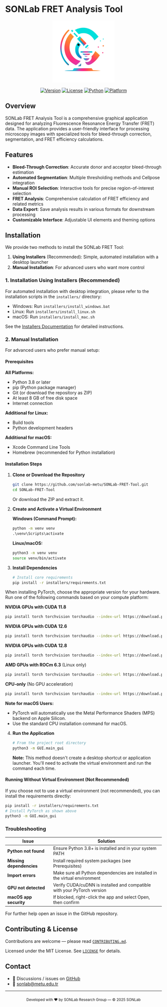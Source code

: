 # SONLab FRET Analysis Tool

<div align="center">
  <img src="GUI/logos/logo.png" alt="SONLab Logo" width="200"/>
  
  [![Version](https://img.shields.io/badge/version-v2.0.2-blue.svg)](https://sonlab-bio.metu.edu.tr)
  [![License](https://img.shields.io/badge/license-MIT-green.svg)](https://opensource.org/licenses/MIT)
  [![Python](https://img.shields.io/badge/python-3.8%2B-blue.svg)](https://www.python.org/)
  [![Platform](https://img.shields.io/badge/platform-Windows%20%7C%20Linux%20%7C%20macOS-lightgrey.svg)]()
</div>

## Overview

SONLab FRET Analysis Tool is a comprehensive graphical application designed for analyzing Fluorescence Resonance Energy Transfer (FRET) data. The application provides a user-friendly interface for processing microscopy images with specialized tools for bleed-through correction, segmentation, and FRET efficiency calculations.

## Features

- **Bleed-Through Correction**: Accurate donor and acceptor bleed-through estimation
- **Automated Segmentation**: Multiple thresholding methods and Cellpose integration
- **Manual ROI Selection**: Interactive tools for precise region-of-interest selection
- **FRET Analysis**: Comprehensive calculation of FRET efficiency and related metrics
- **Data Export**: Save analysis results in various formats for downstream processing
- **Customizable Interface**: Adjustable UI elements and theming options

## Installation

We provide two methods to install the SONLab FRET Tool:
1. **Using Installers** (Recommended): Simple, automated installation with a desktop launcher
2. **Manual Installation**: For advanced users who want more control

### 1. Installation Using Installers (Recommended)

For automated installation with desktop integration, please refer to the installation scripts in the `installers/` directory:

- Windows: Run `installers/install_windows.bat`
- Linux: Run `installers/install_linux.sh`
- macOS: Run `installers/install_mac.sh`

See the [Installers Documentation](installers/README.md) for detailed instructions.

### 2. Manual Installation

For advanced users who prefer manual setup:

#### Prerequisites

**All Platforms:**
- Python 3.8 or later
- pip (Python package manager)
- Git (or download the repository as ZIP)
- At least 8 GB of free disk space
- Internet connection

**Additional for Linux:**
- Build tools
- Python development headers

**Additional for macOS:**
- Xcode Command Line Tools
- Homebrew (recommended for Python installation)

#### Installation Steps

1. **Clone or Download the Repository**
   ```bash
   git clone https://github.com/sonlab-metu/SONLab-FRET-Tool.git
   cd SONLab-FRET-Tool
   ```
   Or download the ZIP and extract it.

2. **Create and Activate a Virtual Environment**

   **Windows (Command Prompt):**
   ```cmd
   python -m venv venv
   .\venv\Scripts\activate
   ```

   **Linux/macOS:**
   ```bash
   python3 -m venv venv
   source venv/bin/activate
   ```

3. **Install Dependencies**
   ```bash
   # Install core requirements
   pip install -r installers/requirements.txt
   ```

When installing PyTorch, choose the appropriate version for your hardware. Run one of the following commands based on your compute platform:

**NVIDIA GPUs with CUDA 11.8**
   ```bash
   pip install torch torchvision torchaudio --index-url https://download.pytorch.org/whl/cu118
   ```

 **NVIDIA GPUs with CUDA 12.6**
   ```bash
   pip install torch torchvision torchaudio --index-url https://download.pytorch.org/whl/cu126
   ```

 **NVIDIA GPUs with CUDA 12.8**
   ```bash
   pip install torch torchvision torchaudio --index-url https://download.pytorch.org/whl/cu128
   ```

 **AMD GPUs with ROCm 6.3** (Linux only)
   ```bash
   pip install torch torchvision torchaudio --index-url https://download.pytorch.org/whl/rocm6.3
   ```

 **CPU-only** (No GPU acceleration)
   ```bash
   pip install torch torchvision torchaudio --index-url https://download.pytorch.org/whl/cpu
   ```

**Note for macOS Users:**
- PyTorch will automatically use the Metal Performance Shaders (MPS) backend on Apple Silicon.
- Use the standard CPU installation command for macOS.

4. **Run the Application**
   ```bash
   # From the project root directory
   python3 -m GUI.main_gui
   ```

   **Note:** This method doesn't create a desktop shortcut or application launcher. You'll need to activate the virtual environment and run the command each time.

#### Running Without Virtual Environment (Not Recommended)

If you choose not to use a virtual environment (not recommended), you can install the requirements directly:

```bash
pip install -r installers/requirements.txt
# Install PyTorch as shown above
python3 -m GUI.main_gui
```



### Troubleshooting

| Issue | Solution |
|-------|----------|
| **Python not found** | Ensure Python 3.8+ is installed and in your system PATH |
| **Missing dependencies** | Install required system packages (see Prerequisites) |
| **Import errors** | Make sure all Python dependencies are installed in the virtual environment |
| **GPU not detected** | Verify CUDA/cuDNN is installed and compatible with your PyTorch version |
| **macOS app security** | If blocked, right-click the app and select Open, then confirm |

For further help open an issue in the GitHub repository.

## Contributing & License

Contributions are welcome — please read [`CONTRIBUTING.md`](CONTRIBUTING.md).

Licensed under the MIT License. See [`LICENSE`](LICENSE) for details.

## Contact

- 💬 Discussions / issues on [GitHub](https://github.com/sonlab-metu/SONLab-FRET-Tool)
- 📧 sonlab@metu.edu.tr

---
<div align="center">
  <sub>Developed with ❤️ by SONLab Research Group — © 2025 SONLab</sub>
</div>

